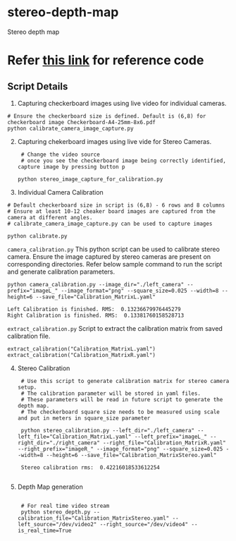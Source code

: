 # stereo-depth-map
Stereo depth map


# Refer [this link](!https://plainenglish.io/blog/the-depth-i-stereo-calibration-and-rectification-24da7b0fb1e0) for reference code


## Script Details

1. Capturing checkerboard images using live video for individual cameras.

```
# Ensure the checkerboard size is defined. Default is (6,8) for checkerboard image Checkerboard-A4-25mm-8x6.pdf
python calibrate_camera_image_capture.py
```

2. Capturing chekerboard images using live vide for Stereo Cameras.
   ```
    # Change the video source
    # once you see the checkerboard image being correctly identified, capture image by pressing button p 

   python stereo_image_capture_for_calibration.py

   ```

3. Individual Camera Calibration

```
# Default checkerboard size in script is (6,8) - 6 rows and 8 columns
# Ensure at least 10-12 cheaker board images are captured from the camera at different angles.
# calibrate_camera_image_capture.py can be used to capture images

python calibrate.py
```

```camera_calibration.py```
This python script can be used to calibrate stereo camera. Ensure the image captured by stereo cameras are present on corresponding directories. Refer below sample command to run the script and generate calibration parameters.

```
python camera_calibration.py --image_dir="./left_camera" --prefix="imageL_" --image_format="png" --square_size=0.025 --width=8 --height=6 --save_file="Calibration_MatrixL.yaml"

Left Calibration is finished. RMS:  0.13236679976445279
Right Calibration is finished. RMS:  0.13381760158528713

```

```extract_calibration.py```
Script to extract the calibration matrix from saved calibration file.
```
extract_calibration("Calibration_MatrixL.yaml")
extract_calibration("Calibration_MatrixR.yaml")
```


4. Stereo Calibration
   ```
    # Use this script to generate calibration matrix for stereo camera setup.
    # The calibration parameter will be stored in yaml files.
    # These parameters will be read in future script to generate the depth map.
    # The checkerboard square size needs to be measured using scale and put in meters in square_size parameter

    python stereo_calibration.py --left_dir="./left_camera" --left_file="Calibration_MatrixL.yaml" --left_prefix="imageL_" --right_dir="./right_camera" --right_file="Calibration_MatrixR.yaml" --right_prefix="imageR_" --image_format="png" --square_size=0.025 --width=8 --height=6 --save_file="Calibration_MatrixStereo.yaml"

    Stereo calibration rms:  0.42216018533612254
 
   ```

5. Depth Map generation
   ```

    # For real time video stream
    python stereo_depth.py --calibration_file="Calibration_MatrixStereo.yaml" --left_source="/dev/video2" --right_source="/dev/video4" --is_real_time=True


   ```